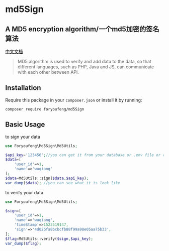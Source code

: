 # md5Sign
## A MD5 encryption algorithm/一个md5加密的签名算法

 [中文文档](./README_zh_CN.md "中文文档")
 
> MD5 algorithm is used to verify and add data to the data, so that different languages, such as PHP, Java and JS, can communicate with each other between API.

## Installation

Require this package in your `composer.json` or install it by running:

```
composer require foryoufeng/md5Sign
```

## Basic Usage
to sign your data
```php
use Foryoufeng\Md5Sign\Md5Utils;

$api_key='123456';//you can get it from your database or .env file or config.php and so on
$data=[
    'user_id'=>1,
    'name'=>'wuqiang'
];
$data=Md5Utils::sign($data,$api_key);
var_dump($data); //you can see what it is look like
```

to verify your data

```php
use Foryoufeng\Md5Sign\Md5Utils;

$sign=[
    'user_id'=>1,
    'name'=>'wuqiang',
    'timeStamp'=>1523519147,
    'sign'=>'4d02bfa8bcbcfb88f99a98e05aa75b33',
];
$flag=Md5Utils::verify($sign,$api_key);
var_dump($flag);
```